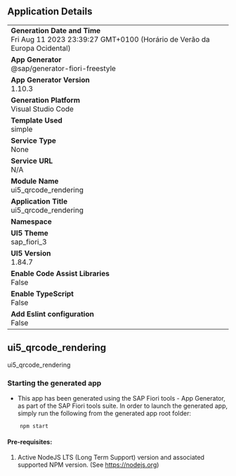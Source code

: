 ## Application Details
|               |
| ------------- |
|**Generation Date and Time**<br>Fri Aug 11 2023 23:39:27 GMT+0100 (Horário de Verão da Europa Ocidental)|
|**App Generator**<br>@sap/generator-fiori-freestyle|
|**App Generator Version**<br>1.10.3|
|**Generation Platform**<br>Visual Studio Code|
|**Template Used**<br>simple|
|**Service Type**<br>None|
|**Service URL**<br>N/A
|**Module Name**<br>ui5_qrcode_rendering|
|**Application Title**<br>ui5_qrcode_rendering|
|**Namespace**<br>|
|**UI5 Theme**<br>sap_fiori_3|
|**UI5 Version**<br>1.84.7|
|**Enable Code Assist Libraries**<br>False|
|**Enable TypeScript**<br>False|
|**Add Eslint configuration**<br>False|

## ui5_qrcode_rendering

ui5_qrcode_rendering

### Starting the generated app

-   This app has been generated using the SAP Fiori tools - App Generator, as part of the SAP Fiori tools suite.  In order to launch the generated app, simply run the following from the generated app root folder:

```
    npm start
```

#### Pre-requisites:

1. Active NodeJS LTS (Long Term Support) version and associated supported NPM version.  (See https://nodejs.org)


